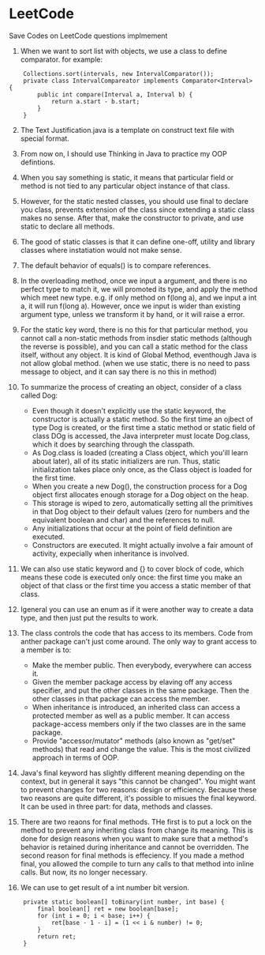 # LeetCode
Save Codes on LeetCode questions implmement

1. When we want to sort list with objects, we use a class to define comparator.
for example:
```
	Collections.sort(intervals, new IntervalComparator());
	private class IntervalCompareator implements Comparator<Interval> {
		public int compare(Interval a, Interval b) {
		    return a.start - b.start;
	    }
	}
```

2. The Text Justification.java is a template on construct text file with special format.

3. From now on, I should use Thinking in Java to practice my OOP defintions.

4. When you say something is static, it means that particular field or method is not tied to any particular object instance of that class.

5. However, for the static nested classes, you should use final to declare you class, prevents extension of the class since extending a static class makes no sense. After that, make the constructor to private, and use static to declare all methods.

6. The good of static classes is that it can define one-off, utility and library classes where instatiation would not make sense.

7. The default behavior of equals() is to compare references.

8. In the overloading method, once we input a argument, and there is no perfect type to match it, we will promoted its type, and apply the method which meet new type. e.g. if only method on f(long a), and we input a int a, it will run f(long a). However, once we input is wider than existing argument type, unless we transform it by hand, or it will raise a error.

10. For the static key word, there is no this for that particular method, you cannot call a non-static methods from insdier static methods (although the reverse is possible), and you can call a static method for the class itself, without any object. It is kind of Global Method, eventhough Java is not allow global method. (when we use static, there is no need to pass message to object, and it can say there is no this in method)

11. To summarize the process of creating an object, consider of a class called Dog:
	* Even though it doesn't explicitly use the static keyword, the constructor is actually a static method. So the first time an ojbect of type Dog is created, or the first time a static method or static field of class DOg is accessed, the Java interpreter must locate Dog.class, which it does by searching through the classpath.
	* As Dog.class is loaded (creating a Class object, which you'ill learn about later), all of its static initializers are run. Thus, static initialization takes place only once, as the Class object is loaded for the first time.
	* When you create a new Dog(), the construction process for a Dog object first allocates enough storage for a Dog object on the heap.
	* This storage is wiped to zero, automatically setting all the primitives in that Dog object to their default values (zero for numbers and the equivalent boolean and char) and the references to null.
	* Any initializations that occur at the point of field definition are executed.
	* Constructors are executed. It might actually involve a fair amount of activity, expecially when inheritance is involved.

12. We can also use static keyword and {} to cover block of code, which means these code is executed only once: the first time you make an object of that class or the first time you access a static member of that class.

13. Igeneral you can use an enum as if it were another way to create a data type, and then just put the results to work. 

14. The class controls the code that has access to its members. Code from anther package can't just come around. The only way to grant access to a member is to:
	* Make the member public. Then everybody, everywhere can access it.
	* Given the member package access by elaving off any access specifier, and put the other classes in the same package. Then the other classes in that package can access the member.
	* When inheritance is introduced, an inherited class can access a protected member as well as a public member. It can access package-access members only if the two classes are in the same package.
	* Provide "accessor/mutator" methods (also known as "get/set" methods) that read and change the value. This is the most civilized approach in terms of OOP.

15. Java's final keyword has slightly different meaning depending on the context, but in general it says "this cannot be changed". You might want to prevent changes for two reasons: design or efficiency. Because these two reasons are quite different, it's possible to misues the final keyword. It can be used in three part: for data, methods and classes.

16. There are two reaons for final methods. THe first is to put a lock on the method to prevent any inheriting class from change its meaning. This is done for design reasons when you want to make sure that a method's behavior is retained during inheritance and cannot be overridden. The second reason for final methods is effeciency. If you made a method final, you allowed the compile to turn any calls to that method into inline calls. But now, its no longer necessary.

17. We can use to get result of a int number bit version.
```
	private static boolean[] toBinary(int number, int base) {
		final boolean[] ret = new boolean[base];
		for (int i = 0; i < base; i++) {
		    ret[base - 1 - i] = (1 << i & number) != 0;
		}
		return ret;
	}
		
```










